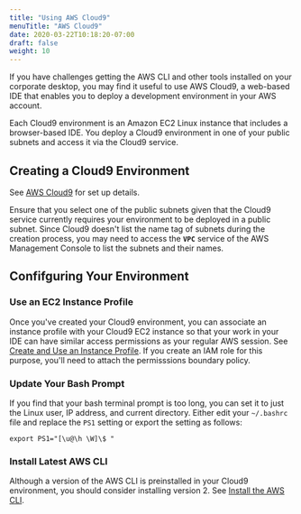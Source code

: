 ```yaml
---
title: "Using AWS Cloud9"
menuTitle: "AWS Cloud9"
date: 2020-03-22T10:18:20-07:00
draft: false
weight: 10
---
```


If you have challenges getting the AWS CLI and other tools installed on your corporate desktop, you may find it useful to use AWS Cloud9, a web-based IDE that enables you to deploy a development environment in your AWS account.  

Each Cloud9 environment is an Amazon EC2 Linux instance that includes a browser-based IDE. You deploy a Cloud9 environment in one of your public subnets and access it via the Cloud9 service.

## Creating a Cloud9 Environment

See [AWS Cloud9](https://docs.aws.amazon.com/cloud9/latest/user-guide/welcome.html) for set up details.

Ensure that you select one of the public subnets given that the Cloud9 service currently requires your environment to be deployed in a public subnet. Since Cloud9 doesn't list the name tag of subnets during the creation process, you may need to access the **`VPC`** service of the AWS Management Console to list the subnets and their names.

## Confifguring Your Environment

### Use an EC2 Instance Profile

Once you've created your Cloud9 environment, you can associate an instance profile with your Cloud9 EC2 instance so that your work in your IDE can have similar access permissions as your regular AWS session. See [Create and Use an Instance Profile](https://docs.aws.amazon.com/cloud9/latest/user-guide/credentials.html#credentials-temporary). If you create an IAM role for this purpose, you'll need to attach the permisssions boundary policy.

### Update Your Bash Prompt

If you find that your bash terminal prompt is too long, you can set it to just the Linux user, IP address, and current directory. Either edit your `~/.bashrc` file and replace the `PS1` setting or export the setting as follows:

```
export PS1="[\u@\h \W]\$ "
```

### Install Latest AWS CLI

Although a version of the AWS CLI is preinstalled in your Cloud9 environment, you should consider installing version 2.  See [Install the AWS CLI](https://docs.aws.amazon.com/cli/latest/userguide/install-cliv2.html).
